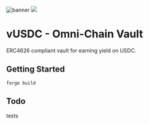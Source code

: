 ![banner](https://i.pinimg.com/736x/fa/51/f8/fa51f854fb3a3028f33e8cf5825df32f.jpg)
<img src="./banner.jpg" />
# vUSDC - Omni-Chain Vault
ERC4626 compliant vault for earning yield on USDC.
## Getting Started
```
forge build
```
## Todo
tests
